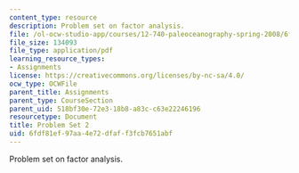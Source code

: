 ```yaml
---
content_type: resource
description: Problem set on factor analysis.
file: /ol-ocw-studio-app/courses/12-740-paleoceanography-spring-2008/6fdf81ef97aa4e72dfaff3fcb7651abf_problemset2.pdf
file_size: 134093
file_type: application/pdf
learning_resource_types:
- Assignments
license: https://creativecommons.org/licenses/by-nc-sa/4.0/
ocw_type: OCWFile
parent_title: Assignments
parent_type: CourseSection
parent_uid: 518bf30e-72e3-18b8-a83c-c63e22246196
resourcetype: Document
title: Problem Set 2
uid: 6fdf81ef-97aa-4e72-dfaf-f3fcb7651abf
---
```

Problem set on factor analysis.